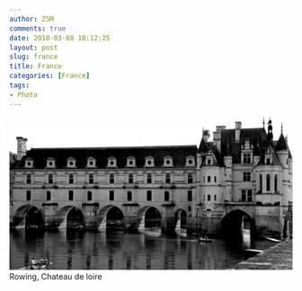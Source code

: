 ```yaml
---
author: ZSM
comments: true
date: 2010-03-08 10:12:25
layout: post
slug: france
title: France
categories: [France]
tags:
- Photo
---
```

![France](/public/thumb/france2.jpg)
Rowing, Chateau de loire
